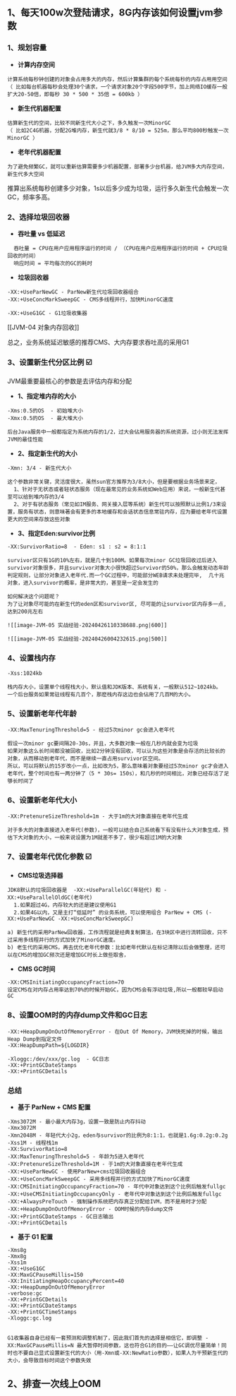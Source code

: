 
## 1、每天100w次登陆请求，8G内存该如何设置jvm参数

### 1、规划容量

-  **计算内存空间**

```text
计算系统每秒钟创建的对象会占用多大的内存，然后计算集群的每个系统每秒的内存占用用空间
（ 比如每台机器每秒会处理30个请求，一个请求对象20个字段500字节，加上网络IO缓存一般扩大20-50倍，即每秒 30 * 500 * 35倍 = 600kb ）
```

- **新生代机器配置**

```text
估算新生代的空间，比较不同新生代大小之下，多久触发一次MinorGC
（ 比如2C4G机器，分配2G堆内存，新生代就3/8 * 8/10 = 525m，那么平均800秒触发一次MinorGC ）
```

- **老年代机器配置**

```text
为了避免频繁GC，就可以重新估算需要多少机器配置，部署多少台机器，给JVM多大内存空间，新生代多大空间
```

推算出系统每秒创建多少对象，1s以后多少成为垃圾，运行多久新生代会触发一次GC，频率多高。


### 2、选择垃圾回收器

-  **吞吐量 vs 低延迟**

```text
  吞吐量 = CPU在用户应用程序运行的时间 / （CPU在用户应用程序运行的时间 + CPU垃圾回收的时间）
  响应时间 = 平均每次的GC的耗时
```

-  **垃圾回收器**

```
‐XX:+UseParNewGC - ParNew新生代垃圾回收器组合
‐XX:+UseConcMarkSweepGC - CMS多线程并行，加快MinorGC速度

‐XX:+UseG1GC - G1垃圾收集器
```

[[JVM-04 对象内存回收]]

总之，业务系统延迟敏感的推荐CMS、大内存要求吞吐高的采用G1

### 3、设置新生代分区比例 ☑️

JVM最重要最核心的参数是去评估内存和分配

-  **1、指定堆内存的大小**

```text
-Xms:0.5的OS  - 初始堆大小
-Xmx:0.5的OS  - 最大堆大小

后台Java服务中一般都指定为系统内存的1/2，过大会佔用服务器的系统资源，过小则无法发挥JVM的最佳性能
```

-  **2、指定新生代的大小**

```text
-Xmn: 3/4 - 新生代大小

这个参数非常关键，灵活度很大，虽然sun官方推荐为3/8大小，但是要根据业务场景来定，
  1、针对于无状态或者轻状态服务（现在最常见的业务系统如Web应用）来说，一般新生代甚至可以给到堆内存的3/4
  2、对于有状态服务（常见如IM服务、网关接入层等系统）新生代可以按照默认比例1/3来设置，服务有状态，则意味著会有更多的本地缓存和会话状态信息常驻内存，应为要给老年代设置更大的空间来存放这些对象
```

- **3、指定Eden:survivor比例**

```text
-XX:SurvivorRatio=8  - Eden: s1 : s2 = 8:1:1

survivor区只有1G的10%左右，就是几十到100M。如果每次minor GC垃圾回收过后进入survivor对象很多，并且survivor对象大小很快超过Survivor的50%，那么会触发动态年龄判定规则，让部分对象进入老年代.而一个GC过程中，可能部分WEB请求未处理完毕,  几十兆对象，进入survivor的概率，是非常大的，甚至是一定会发生的

如何解决这个问题呢？
为了让对象尽可能的在新生代的eden区和survivor区, 尽可能的让survivor区内存多一点,达到200兆左右
```

	![[image-JVM-05 实战经验-20240426110338688.png|600]]
	
	![[image-JVM-05 实战经验-20240426004232615.png|500]]


### 4、设置栈内存

```text
-Xss:1024kb

栈内存大小，设置单个线程栈大小，默认值和JDK版本、系统有关，一般默认512~1024kb。
一个后台服务如果常驻线程有几百个，那麽栈内存这边也会佔用了几百M的大小。
```


### 5、设置新老年代年龄

```text
-XX:MaxTenuringThreshold=5 - 经过5次minor gc会进入老年代

假设一次minor gc要间隔20-30s，并且，大多数对象一般在几秒内就会变为垃圾
如果对象这么长时间都没被回收，比如2分钟没有回收，可以认为这些对象是会存活的比较长的对象，从而移动到老年代，而不是继续一直占用survivor区空间。
所以，可以将默认的15岁改小一点，比如改为5，那么意味着对象要经过5次minor gc才会进入老年代，整个时间也有一两分钟了（5 * 30s= 150s），和几秒的时间相比，对象已经存活了足够长时间了

```


### 6、设置新老年代大小

```text
-XX:PretenureSizeThreshold=1m - 大于1m的大对象直接在老年代生成

对于多大的对象直接进入老年代(参数)，一般可以结合自己系统看下有没有什么大对象生成，预估下大对象的大小，一般来说设置为1M就差不多了，很少有超过1M的大对象
```


### 7、设置老年代优化参数 ☑️

-  **CMS垃圾选择器**

```text
JDK8默认的垃圾回收器是  -XX:+UseParallelGC(年轻代) 和 -XX:+UseParallelOldGC(老年代)
  1.如果超过4G，内存较大的还是建议使用G1
  2.如果4G以内，又是主打“低延时” 的业务系统，可以使用组合 ParNew + CMS (-XX:+UseParNewGC -XX:+UseConcMarkSweepGC)

a) 新生代的采用ParNew回收器，工作流程就是经典复制算法，在3块区中进行流转回收，只不过采用多线程并行的方式加快了MinorGC速度。
b) 老生代的采用CMS，再去优化老年代参数：比如老年代默认在标记清除以后会做整理，还可以在CMS的增加GC频次还是增加GC时长上做些取舍，

```

-  **CMS GC时间**

```
-XX:CMSInitiatingOccupancyFraction=70
设定CMS在对内存占用率达到70%的时候开始GC，因为CMS会有浮动垃圾,所以一般都较早启动GC 
```

### 8、设置OOM时的内存dump文件和GC日志

```
-XX:+HeapDumpOnOutOfMemoryError - 在Out Of Memory，JVM快死掉的时候，输出Heap Dump到指定文件
-XX:HeapDumpPath=${LOGDIR}

-Xloggc:/dev/xxx/gc.log  - GC日志
-XX:+PrintGCDateStamps   
-XX:+PrintGCDetails
```


### 总结

-  **基于 ParNew + CMS 配置**

```text
‐Xms3072M - 最小最大内存3g，设置一致是防止内存抖动   
‐Xmx3072M 
‐Xmn2048M - 年轻代大小2g，eden与survivor的比例为8:1:1，也就是1.6g:0.2g:0.2g  
‐Xss1M - 线程栈1m  
‐XX:SurvivorRatio=8    
‐XX:MaxTenuringThreshold=5 - 年龄为5进入老年代
‐XX:PretenureSizeThreshold=1M - 于1m的大对象直接在老年代生成
‐XX:+UseParNewGC - 使用ParNew+cms垃圾回收器组合
‐XX:+UseConcMarkSweepGC - 采用多线程并行的方式加快了MinorGC速度
‐XX:CMSInitiatingOccupancyFraction=70 - 年代中对象达到这个比例后触发fullgc
‐XX:+UseCMSInitiatingOccupancyOnly - 老年代中对象达到这个比例后触发fullgc
‐XX:+AlwaysPreTouch - 强制操作系统把内存真正分配给IVM，而不是用时才分配
-XX:+HeapDumpOnOutOfMemoryError - OOM时候的内存dump文件
-XX:+PrintGCDateStamps - GC日志输出
-XX:+PrintGCDetails
```


- **基于 G1 配置**

```
-Xms8g  
-Xmx8g  
-Xss1m  
-XX:+UseG1GC  
-XX:MaxGCPauseMillis=150  
-XX:InitiatingHeapOccupancyPercent=40  
-XX:+HeapDumpOnOutOfMemoryError  
-verbose:gc  
-XX:+PrintGCDetails  
-XX:+PrintGCDateStamps  
-XX:+PrintGCTimeStamps  
-Xloggc:gc.log


G1收集器自身已经有一套预测和调整机制了，因此我们首先的选择是相信它，即调整 -XX:MaxGCPauseMillis=N 最大暂停时间参数，这也符合G1的目的——让GC调优尽量简单！同时也不要自己显式设置新生代的大小（用-Xmn或-XX:NewRatio参数），如果人为干预新生代的大小，会导致目标时间这个参数失效
```


## 2、排查一次线上OOM



